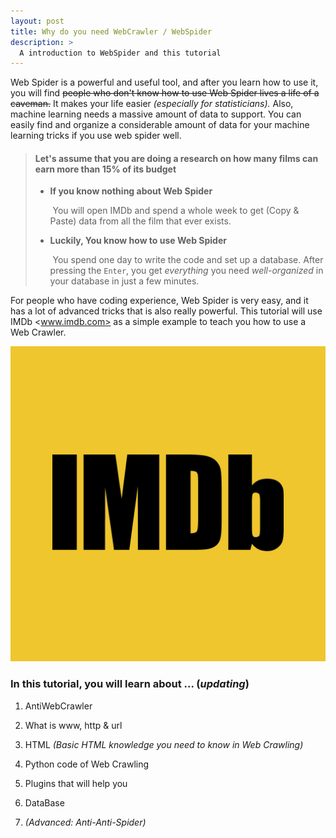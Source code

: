```yaml
---
layout: post
title: Why do you need WebCrawler / WebSpider
description: >
  A introduction to WebSpider and this tutorial
---
```


Web Spider is a powerful and useful tool, and after you learn how to use it, you will find ~~people who don't know how to use Web Spider lives a life of a caveman.~~ It makes your life easier *(especially for statisticians).* Also, machine learning needs a massive amount of data to support. You can easily find and organize a considerable amount of data for your machine learning tricks if you use web spider well.

> #### Let's assume that you are doing a research on how many films can earn more than 15% of its budget 
>
> * **If you know nothing about Web Spider**
>
>   ​	You will open IMDb and spend a whole week to get (Copy & Paste) data from all the film that ever exists.
>
> * **Luckily, You know how to use Web Spider**
>
>   ​	You spend one day to write the code and set up a database. After pressing the ```Enter```, you get *everything* you need *well-organized* in your database in just a few minutes.

For people who have coding experience, Web Spider is very easy, and it has a lot of advanced tricks that is also really powerful. This tutorial will use IMDb <www.imdb.com> as a simple example to teach you how to use a Web Crawler.

![IMDb](../img/IntroToWebSpider/IMDb.jpg)

### In this tutorial, you will learn about ...             (*updating*)

1. AntiWebCrawler

2. What is www, http & url

3. HTML     *(Basic HTML knowledge you need to know in Web Crawling)*

4. Python code of Web Crawling

5. Plugins that will help you

6. DataBase

7. *(Advanced: Anti-Anti-Spider)*

   

